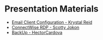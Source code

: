 # Presentation Materials

- [Email Client Configuration - Krystal Reid](emailconfiguration.md)
- [ConnectWise RDP - Scotty Jokon](ConnectWise.md)
- [BackUp - HectorCardova](Backup.md)
